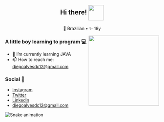 <h2 align="center"> Hi there! <img  align="center" src="https://media.giphy.com/media/H8FP5CniGPbB4zFnRR/giphy.gif" width="50"></h2>
<p align="center">
  <span> 🔰 Brazilian</span>  •
  <span> ✨ 18y</span>  
</p>

<img align='right' src="https://media.giphy.com/media/M9gbBd9nbDrOTu1Mqx/giphy.gif" width="230">

### A little boy learning to program 💻


- 🌱 I’m currently learning JAVA
- 📫 How to reach me: diegoalvesdc12@gmail.com


### Social 📱

- [Instagram](https://www.instagram.com/diegoadc_/)
- [Twitter](https://twitter.com/diegodc1_)
- [Linkedin](https://www.linkedin.com/in/diego-alves-5198671bb/)
- diegoalvesdc12@gmail.com


![Snake animation](https://github.com/diegodc1/diegodc1/blob/output/github-contribution-grid-snake.svg)
